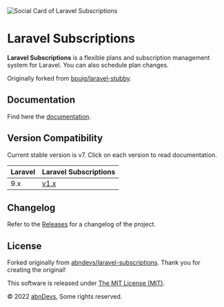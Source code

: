 <img src="https://banners.beyondco.de/Laravel%20Subscriptions.png?theme=light&packageManager=composer+require&packageName=abndevs%2Flaravel-subscriptions&pattern=brickWall&style=style_1&description=Laravel+Subscription+is+a+flexible+plans+and+subscription+management+system+for+Laravel.&md=1&showWatermark=0&fontSize=100px&images=https%3A%2F%2Flaravel.com%2Fimg%2Flogomark.min.svg" alt="Social Card of Laravel Subscriptions">

# Laravel Subscriptions

**Laravel Subscriptions** is a flexible plans and subscription management system for Laravel. You can also schedule plan
changes.

Originally forked from [bpuig/laravel-stubby](https://github.com/abndevs/laravel-subscriptions).

## Documentation
Find here the [documentation](https://abndevs.github.io/laravel-subscriptions/).

## Version Compatibility

Current stable version is v7. Click on each version to read documentation.

| Laravel | Laravel Subscriptions                                                                                             |
|:--------|:------------------------------------------------------------------------------------------------------------------|
| 9.x     | [v1.x](https://abndevs.github.io/laravel-subscriptions) |                                                                                                         |

## Changelog

Refer to the [Releases](https://github.com/abndevs/laravel-subscriptions/releases) for a changelog of the project.

## License

Forked originally from [abndevs/laravel-subscriptions](https://github.com/abndevs/laravel-subscriptions). Thank you for
creating the original!

This software is released under [The MIT License (MIT)](LICENSE).

&copy; 2022 [abnDevs](https://abndevs.net), Some rights reserved.



